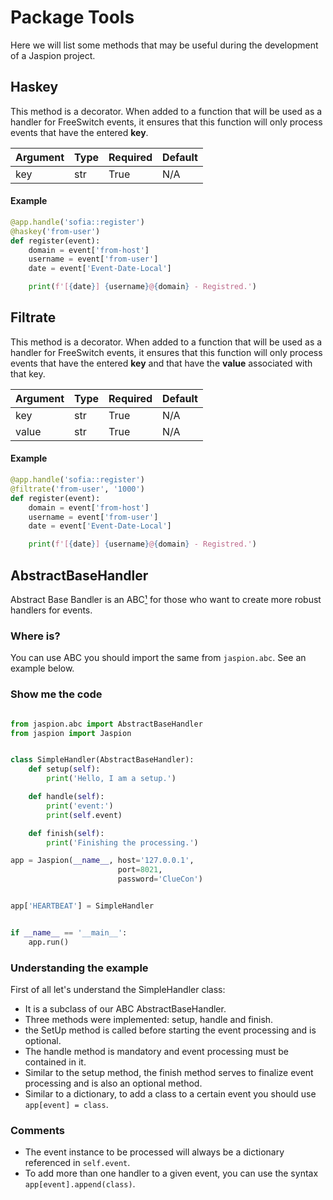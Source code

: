 # Package Tools

Here we will list some methods that may be useful during the development of a Jaspion project.

## Haskey

This method is a decorator.
When added to a function that will be used as a handler for FreeSwitch events, it ensures that this function will only process events that have the entered **key**.

| Argument | Type | Required | Default |
|:---------|:-----|:---------|:--------|
|    key   |  str |   True   |   N/A   |

#### Example

```python
@app.handle('sofia::register')
@haskey('from-user')
def register(event):
    domain = event['from-host']
    username = event['from-user']
    date = event['Event-Date-Local']

    print(f'[{date}] {username}@{domain} - Registred.')
```

## Filtrate

This method is a decorator.
When added to a function that will be used as a handler for FreeSwitch events, it ensures that this function will only process events that have the entered **key** and that have the **value** associated with that key.

| Argument | Type | Required | Default |
|:---------|:-----|:---------|:--------|
|    key   |  str |   True   |   N/A   |
|   value  |  str |   True   |   N/A   |

#### Example

```python
@app.handle('sofia::register')
@filtrate('from-user', '1000')
def register(event):
    domain = event['from-host']
    username = event['from-user']
    date = event['Event-Date-Local']

    print(f'[{date}] {username}@{domain} - Registred.')

```

## AbstractBaseHandler

Abstract Base Bandler is an ABC[¹][1] for those who want to create more robust handlers for events.


### Where is?

You can use ABC you should import the same from `jaspion.abc`. See an example below.

### Show me the code

```python

from jaspion.abc import AbstractBaseHandler
from jaspion import Jaspion


class SimpleHandler(AbstractBaseHandler):
    def setup(self):
        print('Hello, I am a setup.')

    def handle(self):
        print('event:')
        print(self.event)

    def finish(self):
        print('Finishing the processing.')

app = Jaspion(__name__, host='127.0.0.1',
                        port=8021,
                        password='ClueCon')


app['HEARTBEAT'] = SimpleHandler


if __name__ == '__main__':
    app.run()

```

### Understanding the example

First of all let's understand the SimpleHandler class:

- It is a subclass of our ABC AbstractBaseHandler.
- Three methods were implemented: setup, handle and finish.
- the SetUp method is called before starting the event processing and is optional.
- The handle method is mandatory and event processing must be contained in it.
- Similar to the setup method, the finish method serves to finalize event processing and is also an optional method.
- Similar to a dictionary, to add a class to a certain event you should use `app[event] = class`.


### Comments

- The event instance to be processed will always be a dictionary referenced in `self.event`.
- To add more than one handler to a given event, you can use the syntax `app[event].append(class)`.

[1]: https://docs.python.org/3/glossary.html#term-abstract-base-class

